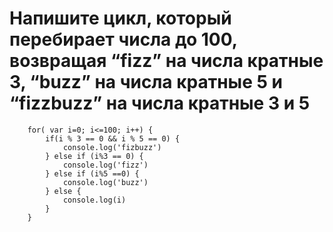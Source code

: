 Напишите цикл, который перебирает числа до 100, возвращая “fizz” на числа кратные 3, “buzz” на числа кратные 5 и “fizzbuzz” на числа кратные 3 и 5
=====================

```
    for( var i=0; i<=100; i++) {
        if(i % 3 == 0 && i % 5 == 0) {
            console.log('fizbuzz')
        } else if (i%3 == 0) {
            console.log('fizz')
        } else if (i%5 ==0) {
            console.log('buzz')
        } else {
            console.log(i)
        }
    } 
```
